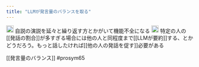 ```yaml
---
title: "LLMが発言量のバランスを取る"
---
```


<img src='https://scrapbox.io/api/pages/nishio/human/icon' alt='human.icon' height="19.5"/> 自説の演説を延々と繰り返す方とかがいて機能不全になる
<img src='https://scrapbox.io/api/pages/nishio/nishio/icon' alt='nishio.icon' height="19.5"/> 特定の人の[[発話の割合]]が多すぎる場合には他の人と同程度まで[[LLMが要約]]する、とかどうだろう。もっと話したければ[[他の人の発話を促す]]必要がある

[[発言量のバランス]]
#prosym65
